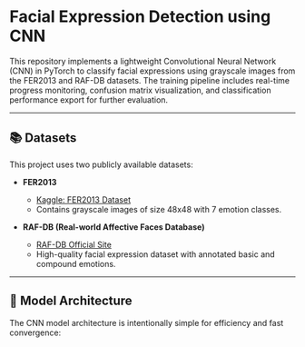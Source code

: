 # Facial Expression Detection using CNN

This repository implements a lightweight Convolutional Neural Network (CNN) in PyTorch to classify facial expressions using grayscale images from the FER2013 and RAF-DB datasets. The training pipeline includes real-time progress monitoring, confusion matrix visualization, and classification performance export for further evaluation.

---

## 📚 Datasets

This project uses two publicly available datasets:

- **FER2013**  
  - [Kaggle: FER2013 Dataset](https://www.kaggle.com/datasets/msambare/fer2013)
  - Contains grayscale images of size 48x48 with 7 emotion classes.

- **RAF-DB (Real-world Affective Faces Database)**  
  - [RAF-DB Official Site](http://www.whdeng.cn/RAF/model1.html)
  - High-quality facial expression dataset with annotated basic and compound emotions.

---

## 🧠 Model Architecture

The CNN model architecture is intentionally simple for efficiency and fast convergence:

